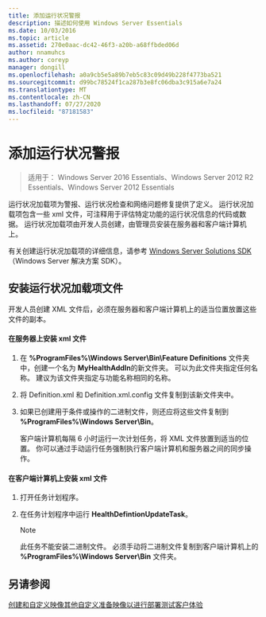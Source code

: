 ```yaml
---
title: 添加运行状况警报
description: 描述如何使用 Windows Server Essentials
ms.date: 10/03/2016
ms.topic: article
ms.assetid: 270e0aac-dc42-46f3-a20b-a68ffbded06d
author: nnamuhcs
ms.author: coreyp
manager: dongill
ms.openlocfilehash: a0a9cb5e5a89b7eb5c83c09d49b228f4773ba521
ms.sourcegitcommit: d99bc78524f1ca287b3e8fc06dba3c915a6e7a24
ms.translationtype: MT
ms.contentlocale: zh-CN
ms.lasthandoff: 07/27/2020
ms.locfileid: "87181583"
---
```

# <a name="add-health-alerts"></a>添加运行状况警报

>适用于： Windows Server 2016 Essentials、Windows Server 2012 R2 Essentials、Windows Server 2012 Essentials

运行状况加载项为警报、运行状况检查和网络问题修复提供了定义。 运行状况加载项包含一些 xml 文件，可注释用于评估特定功能的运行状况信息的代码或数据。 运行状况加载项由开发人员创建，由管理员安装在服务器和客户端计算机上。

 有关创建运行状况加载项的详细信息，请参考 [Windows Server Solutions SDK](https://go.microsoft.com/fwlink/?LinkID=248648) （Windows Server 解决方案 SDK）。

## <a name="installing-health-add-in-files"></a>安装运行状况加载项文件
 开发人员创建 XML 文件后，必须在服务器和客户端计算机上的适当位置放置这些文件的副本。

#### <a name="to-install-the-xml-files-on-the-server"></a>在服务器上安装 xml 文件

1. 在 **%ProgramFiles%\Windows Server\Bin\Feature Definitions** 文件夹中，创建一个名为 **MyHealthAddIn**的新文件夹。 可以为此文件夹指定任何名称。 建议为该文件夹指定与功能名称相同的名称。

2. 将 Definition.xml 和 Definition.xml.config 文件复制到该新文件夹中。

3. 如果已创建用于条件或操作的二进制文件，则还应将这些文件复制到 **%ProgramFiles%\Windows Server\Bin**。

   客户端计算机每隔 6 小时运行一次计划任务，将 XML 文件放置到适当的位置。 你可以通过手动运行任务强制执行客户端计算机和服务器之间的同步操作。

#### <a name="to-install-the-xml-files-on-the-client-computer"></a>在客户端计算机上安装 xml 文件

1.  打开任务计划程序。

2.  在任务计划程序中运行 **HealthDefintionUpdateTask**。

    > [!NOTE]
    >  此任务不能安装二进制文件。 必须手动将二进制文件复制到客户端计算机上的 **%ProgramFiles%\Windows Server\Bin** 文件夹。

## <a name="see-also"></a>另请参阅
 [创建和自定义映像](Creating-and-Customizing-the-Image.md)[其他自定义](Additional-Customizations.md)[准备映像以进行部署](Preparing-the-Image-for-Deployment.md)[测试客户体验](Testing-the-Customer-Experience.md)